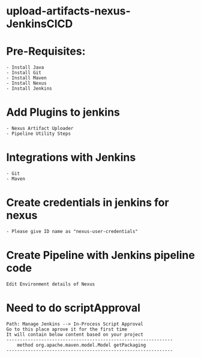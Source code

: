 # upload-artifacts-nexus-JenkinsCICD

# Pre-Requisites:
    - Install Java
    - Install Git
    - Install Maven
    - Install Nexus
    - Install Jenkins
# Add Plugins to jenkins
    - Nexus Artifact Uploader
    - Pipeline Utility Steps
# Integrations with Jenkins
    - Git
    - Maven
# Create credentials in jenkins for nexus
    - Please give ID name as "nexus-user-credentials"
# Create Pipeline with Jenkins pipeline code
    Edit Environment details of Nexus
# Need to do scriptApproval
    Path: Manage Jenkins --> In-Process Script Approval 
    Go to this place aprove it for the first time
    It will contain below content based on your project
    --------------------------------------------------------------
    	method org.apache.maven.model.Model getPackaging
    --------------------------------------------------------------
